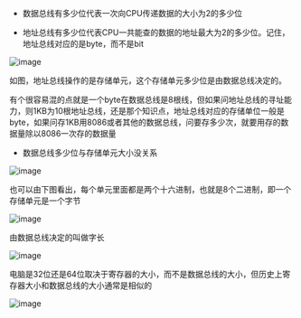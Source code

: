 * 数据总线有多少位代表一次向CPU传递数据的大小为2的多少位    

* 地址总线有多少位代表CPU一共能查的数据的地址最大为2的多少位。记住，地址总线对应的是byte，而不是bit    

![image](https://user-images.githubusercontent.com/74129445/152674231-6c6c1c15-8c53-4ffa-aaae-d459fb30f55d.png)   

如图，地址总线操作的是存储单元，这个存储单元多少位是由数据总线决定的。     


有个很容易混的点就是一个byte在数据总线是8根线，但如果问地址总线的寻址能力，则1KB为10根地址总线，还是那个知识点，地址总线对应的存储单位一般是byte，如果问存1KB用8086或者其他的数据总线，问要存多少次，就要用存的数据量除以8086一次存的数据量    



* 数据总线多少位与存储单元大小没关系   



![image](https://user-images.githubusercontent.com/74129445/152963802-d0668122-d54e-4b96-9b3c-3e364d61aec1.png)   


也可以由下图看出，每个单元里面都是两个十六进制，也就是8个二进制，即一个存储单元是一个字节   


![image](https://user-images.githubusercontent.com/74129445/153330900-ee6a19ed-9a00-45b8-b6ac-960bc9555ea0.png)   



由数据总线决定的叫做字长    

![image](https://user-images.githubusercontent.com/74129445/153709194-fc5d1f95-1331-4528-b780-4e01216430b7.png)  


电脑是32位还是64位取决于寄存器的大小，而不是数据总线的大小，但历史上寄存器大小和数据总线的大小通常是相似的   

![image](https://user-images.githubusercontent.com/74129445/153712816-77a362f7-e99f-411f-8fd9-9dc9fb455a4c.png)   
